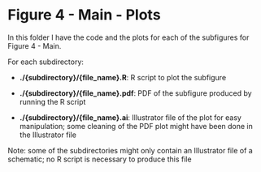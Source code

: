 # Figure 4 - Main - Plots

In this folder I have the code and the plots for each of the subfigures for
Figure 4 - Main.

For each subdirectory:

+ **./{subdirectory}/{file_name}.R**: R script to plot the subfigure

+ **./{subdirectory}/{file_name}.pdf**: PDF of the subfigure produced by running the
R script

+ **./{subdirectory}/{file_name}.ai**: Illustrator file of the plot for easy manipulation;
some cleaning of the PDF plot might have been done in the Illustrator file

Note: some of the subdirectories might only contain an Illustrator file of a schematic;
no R script is necessary to produce this file

